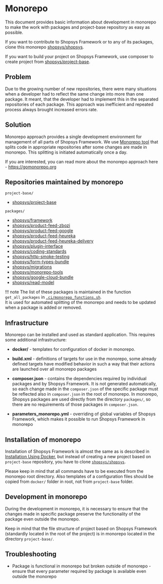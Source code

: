 # Monorepo

This document provides basic information about development in monorepo to make the work with packages and project-base repository as easy as possible.

If you want to contribute to Shopsys Framework or to any of its packages,
clone this monorepo [shopsys/shopsys](https://github.com/shopsys/shopsys).

If you want to build your project on Shopsys Framework,
use composer to create project from [shopsys/project-base](https://github.com/shopsys/project-base).

## Problem
Due to the growing number of new repositories, there were many situations when a developer had to reflect the same change
into more than one package. It meant, that the developer had to implement this in the separated repositories of each package.
This approach was inefficient and repeated process always brought increased errors rate.

## Solution
Monorepo approach provides a single development environment for management of all parts of Shopsys Framework.
We use [Monorepo tool](https://github.com/shopsys/monorepo-tools) that splits code in appropriate repositories
after some changes are made in monorepo. This splitting is initiated automatically once a day.

If you are interested, you can read more about the monorepo approach here - https://gomonorepo.org

## Repositories maintained by monorepo
`project-base/`

* [shopsys/project-base](https://github.com/shopsys/project-base)

`packages/`

* [shopsys/framework](https://github.com/shopsys/framework)
* [shopsys/product-feed-zbozi](https://github.com/shopsys/product-feed-zbozi)
* [shopsys/product-feed-google](https://github.com/shopsys/product-feed-google)
* [shopsys/product-feed-heureka](https://github.com/shopsys/product-feed-heureka)
* [shopsys/product-feed-heureka-delivery](https://github.com/shopsys/product-feed-heureka-delivery)
* [shopsys/plugin-interface](https://github.com/shopsys/plugin-interface)
* [shopsys/coding-standards](https://github.com/shopsys/coding-standards)
* [shopsys/http-smoke-testing](https://github.com/shopsys/http-smoke-testing)
* [shopsys/form-types-bundle](https://github.com/shopsys/form-types-bundle)
* [shopsys/migrations](https://github.com/shopsys/migrations)
* [shopsys/monorepo-tools](https://github.com/shopsys/monorepo-tools)
* [shopsys/google-cloud-bundle](https://github.com/shopsys/google-cloud-bundle)
* [shopsys/read-model](https://github.com/shopsys/read-model)

!!! note
    The list of these packages is maintained in the function `get_all_packages` in [`.ci/monorepo_functions.sh`](/.ci/monorepo_functions.sh).  
    It is used for automated splitting of the monorepo and needs to be updated when a package is added or removed.

## Infrastructure
Monorepo can be installed and used as standard application. This requires some additional infrastructure:

* **docker/** - templates for configuration of docker in monorepo.

* **build.xml** - definitions of targets for use in the monorepo, some already defined targets
have modified behavior in such a way that their actions are launched over all monorepo packages

* **composer.json** - contains the dependencies required by individual packages and by Shopsys Framework.
It is not generated automatically, so each change made in the `composer.json` of the specific package must be reflected
also in `composer.json` in the root of monorepo. In monorepo, Shopsys packages are used directly from the directory
`packages/`, so there are no requirements of those packages in `composer.json`.

* **parameters_monorepo.yml** - overriding of global variables of Shopsys Framework, which makes it possible to run
Shopsys Framework in monorepo

## Installation of monorepo
Installation of Shopsys Framework is almost the same as is described in [Installation Using Docker](../installation/installation-guide.md#installation-using-docker),
but instead of creating a new project based on `project-base` repository, you have to clone [`shopsys/shopsys`](https://github.com/shopsys/shopsys).

Please keep in mind that all commands have to be executed from the monorepo root directory.
Also templates of a configuration files should be copied from `docker/` folder in root, not from `project-base` folder.

## Development in monorepo
During the development in monorepo, it is necessary to ensure that the changes made in specific package
preserve the functionality of the package even outside the monorepo.

Keep in mind that the file structure of project based on Shopsys Framework (standardly located in the root of the project) is in monorepo
located in the directory `project-base/`.

## Troubleshooting
* Package is functional in monorepo but broken outside of monorepo - ensure that every parameter required by package
is available even outside the monorepo
